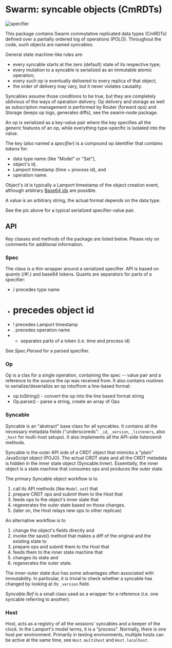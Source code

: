 Swarm: syncable objects (CmRDTs)
================================

![specifier][spec-pic]

This package contains Swarm commutative replicated data types (CmRDTs) defined over a partially ordered log of operations (POLO). Throughout the code, such objects are named *syncables*.

General state machine-like rules are:
* every syncable starts at the zero (default) state of its respective type;
* every mutation to a syncable is serialized as an immutable atomic operation;
* every such op is eventually delivered to every replica of that object;
* the order of delivery may vary, but it never violates causality.

Syncables assume those conditions to be true, but they are completely oblivious of the ways of operation delivery.
Op delivery and storage as well as subscription management is performed by Router (forward ops) and Storage (keeps op logs, generates diffs), see the swarm-node package.

An op is serialized as a key-value pair where the key specifies all the generic features of an op, while everything type-specific is isolated into the value.

The key (also named a *specifier*) is a compound op identifier that contains *tokens* for:

* data type name (like "Model" or "Set"),
* object's id,
* Lamport timestamp (time + process id), and
* operation name.

Object's id is typically a Lamport timestamp of the object creation event, although arbitrary [Base64 ids][base64] are possible.

A value is an arbitrary string, the actual format depends on the data type.

See the pic above for a typical serialized specifier-value pair.

## API

Key classes and methods of the package are listed below. Please rely on comments for additional information.

### Spec

The class is a thin wrapper around a serialized specifier. API is based on *quants* (/#!.) and base64 tokens.
Quants are separators for parts of a specifier:

* / precedes type name
* # precedes object id
* ! precedes Lamport timestamp
* . precedes operation name
* + separates parts of a token (i.e. time and process id)

See *Spec.Parsed* for a parsed specifier.

### Op

Op is a clas for a single operation, containing the spec -- value pair and a reference to the source the op was received from.
It also contains routines to serialize/deserialize an op into/from a line-based format:

* op.toString() - convert the op into the line based format string
* Op.parse() - parse a string, create an array of Ops

### Syncable

Syncable is an "abstract" base class for all syncables.
It contains all the necessary metadata fields ("underscoreds": `_id`, `_version`, `_listeners`, also `_host` for multi-host setups).
It also implements all the API-side listen/emit methods.

Syncable is the outer API side of a CRDT object that mimicks a "plain" JavaScript object (POJO).
The actual CRDT state and all the CRDT metadata is hidden in the inner state object (Syncable.Inner).
Essentially, the inner object is a state machine that consumes ops and produces the outer state.

The primary Syncable object workflow is to

1. call its API methods (like `Model.set`) that
2. prepare CRDT ops and submit them to the Host that
3. feeds ops to the object's inner state that
4. regenerates the outer state based on those changes.
5. (later on, the Host relays new ops to other replicas)

An alternative workflow is to

1. change the object's fields directly and
2. invoke the save() method that makes a diff of the original and the existing state to
3. prepare ops and submit them to the Host that
4. feeds them to the inner state machine that
5. changes its state and
6. regenerates the outer state.

The inner-outer state duo has some advantages often associated with immutability.
In particular, it is trivial to check whether a syncable has changed by looking at its `_version` field.

*Syncable.Ref* is a small class used as a wrapper for a reference (i.e. one syncable referring to another).

### Host

Host, acts as a registry of all the sessions' syncables and a keeper of the clock.
In the Lamport's model terms, it is a "process".
Normally, there is one host per environment. Primarily in testing environments, multiple hosts can be active at the same time, see `Host.multihost` and `Host.localhost`.


[base64]: https://github.com/gritzko/swarm/tree/master/stamp
[spec-pic]: http://swarmjs.github.io/images/spec.png

